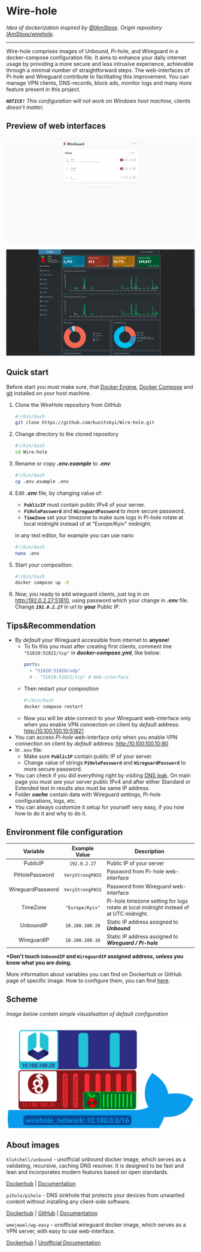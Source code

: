 # Wire-hole

*Idea of dockerization inspired by [@IAmStoxe](https://github.com/IAmStoxe). Origin repository [IAmStoxe/wirehole](https://github.com/IAmStoxe/wirehole).*

---

Wire-hole comprises images of Unbound, Pi-hole, and Wireguard in a docker-compose configuration file. It aims to enhance your daily internet usage by providing a more secure and less intrusive experience, achievable through a minimal number of straightforward steps. The web-interfaces of Pi-hole and Wireguard contribute to facilitating this improvement. You can manage VPN clients, DNS-records, block ads, monitor logs and many more feature present in this project.

*__`NOTICE!`__ This configuration will not work on Windows host machine, clients doesn't matter.* 

## Preview of web interfaces

![](meta/wg-ui_preview.png)

![](meta/pi-hole_preview.png)

## Quick start

Before start you must make sure, that [Docker Engine](https://docs.docker.com/engine/install/), [Docker Compose](https://docs.docker.com/compose/install/) and [git](https://git-scm.com/) installed on your host machine.

1. Clone the WireHole repository from GitHub
   ```bash
   #!/bin/bash
   git clone https://github.com/kunitskyi/Wire-hole.git
   ```
1. Change directory to the cloned repository
   ```bash
   #!/bin/bash
   cd Wire-hole
   ```
1. Rename or copy __*.env.example*__ to __*.env*__ 
   ```bash
   #!/bin/bash
   cp .env.example .env
   ```
1. Edit __*.env*__ file, by changing value of:
   - __`PublicIP`__ must contain public IPv4 of your server.
   - __`PiHolePassword`__ and __`WireguardPassword`__ to more secure password.
   - __`TimeZone`__ set your timezone to make sure logs in Pi-hole rotate at local midnight instead of at "Europe/Kyiv" midnight.

    in any text editor, for example you can use nano
    ```bash
    #!/bin/bash
    nano .env
    ```
1. Start your composition:
   ```bash
   #!/bin/bash
   docker compose up -d
   ```
1. Now, you ready to add wireguard clients, just log in on [http:/192.0.2.27:51810](http:/192.0.2.27:51810), using password which your change in __*.env*__ file. Change __*`192.0.2.27`*__ in url to __your__ Public IP.

## Tips&Recommendation

- By *default* your Wireguard accessible from internet to __anyone__!
  - To fix this you must after creating first clients, comment line `"51810:51821/tcp"` in __*docker-compose.yml*__, like below:
    ```yaml
    ports:
      - "51820:51820/udp"
      # - "51810:51821/tcp" # Web-interface
    ```
  - Then restart your composition
    ```bash
    #!/bin/bash
    docker compose restart
    ```
  - Now you will be able connect to your Wireguard web-interface only when you enable VPN connection on client by *default* address: [http:/10.100.100.10:51821](http:/10.100.100.10:51821)
- You can access *Pi-hole* web-interface only when you enable VPN connection on client by *default* address: [http:/10.100.100.10:80](http:/10.100.100.10:80)
- In `.env` file:
  - Make sure __`PublicIP`__ contain public IP of your server.
  - Change value of strings __`PiHolePassword`__ and __`WireguardPassword`__ to more secure password.
- You can check if you did everything right by visiting [DNS leak](https://www.dnsleaktest.com/). On main page you must see your server public IPv4 and after either Standard or Extended test  in results also must be same IP address.
- Folder __*cache*__ contain data with Wireguard settings, Pi-hole configurations, logs, etc.
- You can always customize it setup for yourself very easy, if you now how to do it and why to do it.

## Environment file configuration

| Variable | Example Value | Description |
| :---: | :---: | --- |
| PublicIP | `192.0.2.27` |  Public IP of your server |
| PiHolePassword | `VeryStrongPASS` | Password from Pi-hole web-interface |
| WireguardPassword | `VeryStrongPASS` | Password from Wireguard web-interface |
| TimeZone | `"Europe/Kyiv"` | Pi-hole timezone setting for logs rotate at local midnight instead of at UTC midnight.|
| UnboundIP | `10.100.100.20` | Static IP address assigned to __*Unbound*__
| WireguardIP | `10.100.100.10` |  Static IP address assigned to __*Wireguard / Pi-hole*__

__*Don't touch `UnboundIP` and `WireguardIP` assigned address, unless you know what you are doing.__

More information about variables you can find on Dockerhub or GitHub page of specific image. How to configure them, you can find [here](https://docs.docker.com/compose/environment-variables/).

## Scheme

*Image below contain simple visualisation of default configuration*

![](meta/scheme.png)

## About images

 `klutchell/unbound` - unofficial unbound docker image, which serves as a validating, recursive, caching DNS resolver. It is designed to be fast and lean and incorporates modern features based on open standards.

  [Dockerhub](https://hub.docker.com/r/klutchell/unbound) | [Documentation](https://unbound.docs.nlnetlabs.nl/en/latest/)

 `pihole/pihole` - DNS sinkhole that protects your devices from unwanted content without installing any client-side software. 
 
 [Dockerhub](https://hub.docker.com/r/pihole/pihole) | [GitHub](https://github.com/pi-hole/docker-pi-hole/tree/master) | [Documentation](https://docs.pi-hole.net/)

 `weejewel/wg-easy` - unofficial wireguard docker image, which serves as a VPN server, with easy to use web-interface. 
 
 [Dockerhub](https://hub.docker.com/r/weejewel/wg-easy) | [Unofficial Documentation](https://github.com/pirate/wireguard-docs)

